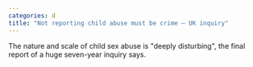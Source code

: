 ```yaml
---
categories: d
title: "Not reporting child abuse must be crime – UK inquiry"
---
```

The nature and scale of child sex abuse is "deeply disturbing", the final report of a huge seven-year inquiry says.